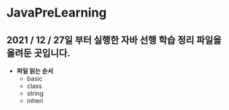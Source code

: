 # JavaPreLearning
## 2021 / 12 / 27일 부터 실행한  자바 선행 학습 정리 파일을 올려둔 곳입니다.

* **파일 읽는 순서**
  * basic
  * class
  * string
  * inheri

